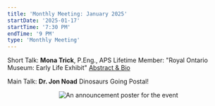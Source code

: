```yaml
---
title: 'Monthly Meeting: January 2025'
startDate: '2025-01-17'
startTime: '7:30 PM'
endTime: '9 PM'
type: 'Monthly Meeting'
---
```


Short Talk: **Mona Trick**, P.Eng., APS Lifetime Member: "Royal Ontario Museum: Early Life Exhibit" [Abstract & Bio](/presentationAbstracts/2024/ROMTalkAbstractAndBio.pdf)

Main Talk: **Dr. Jon Noad** Dinosaurs Going Postal!

<figure style="display:flex; align-items: center; justify-content: center; flex-direction: column;">
    <img src="/events/january2025-announcement.png" alt="An announcement poster for the event" style="max-width: 80%;">
    <figcaption>
    </figcaption>
</figure>
